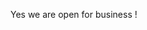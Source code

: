 <!DOCTYPE html>
<html>
  <head>
    <style>
      body {
        background-image: url('https://swl-public.s3.us-west-1.amazonaws.com/home.jpg');
        background-repeat: no-repeat;
        background-size: cover;
       }
     </style>
  </head>
  <body>
    <p> Yes we are open for business !</>
  </body>
</html>
